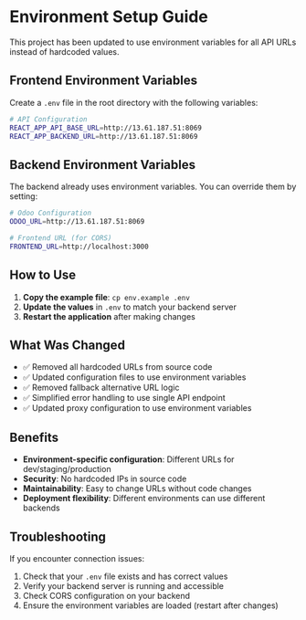 # Environment Setup Guide

This project has been updated to use environment variables for all API URLs instead of hardcoded values.

## Frontend Environment Variables

Create a `.env` file in the root directory with the following variables:

```bash
# API Configuration
REACT_APP_API_BASE_URL=http://13.61.187.51:8069
REACT_APP_BACKEND_URL=http://13.61.187.51:8069
```

## Backend Environment Variables

The backend already uses environment variables. You can override them by setting:

```bash
# Odoo Configuration
ODOO_URL=http://13.61.187.51:8069

# Frontend URL (for CORS)
FRONTEND_URL=http://localhost:3000
```

## How to Use

1. **Copy the example file**: `cp env.example .env`
2. **Update the values** in `.env` to match your backend server
3. **Restart the application** after making changes

## What Was Changed

- ✅ Removed all hardcoded URLs from source code
- ✅ Updated configuration files to use environment variables
- ✅ Removed fallback alternative URL logic
- ✅ Simplified error handling to use single API endpoint
- ✅ Updated proxy configuration to use environment variables

## Benefits

- **Environment-specific configuration**: Different URLs for dev/staging/production
- **Security**: No hardcoded IPs in source code
- **Maintainability**: Easy to change URLs without code changes
- **Deployment flexibility**: Different environments can use different backends

## Troubleshooting

If you encounter connection issues:

1. Check that your `.env` file exists and has correct values
2. Verify your backend server is running and accessible
3. Check CORS configuration on your backend
4. Ensure the environment variables are loaded (restart after changes)

